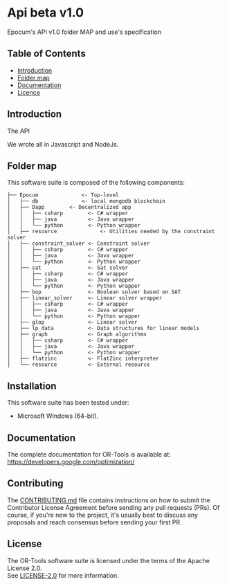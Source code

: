 # Api beta v1.0

Epocum's API v1.0 folder MAP and use's specification

## Table of Contents

*   [Introduction](#introduction)
*   [Folder map](#folder-map)
*   [Documentation](#documentation)
*   [Licence](#license)

## Introduction

The API 

We wrote all in Javascript and NodeJs.

## Folder map

This software suite is composed of the following components:

```
├── Epocum              <- Top-level
│   ├── db              <- local mongodb blockchain
│   ├── Dapp        <- Decentralized app
│   │   ├── csharp        <- C# wrapper
│   │   ├── java          <- Java wrapper
│   │   └── python        <- Python wrapper
│   ├── resource              <- Utilities needed by the constraint solver
│   ├── constraint_solver <- Constraint solver
│   │   ├── csharp        <- C# wrapper
│   │   ├── java          <- Java wrapper
│   │   └── python        <- Python wrapper
│   ├── sat               <- Sat solver
│   │   ├── csharp        <- C# wrapper
│   │   ├── java          <- Java wrapper
│   │   └── python        <- Python wrapper
│   ├── bop               <- Boolean solver based on SAT
│   ├── linear_solver     <- Linear solver wrapper
│   │   ├── csharp        <- C# wrapper
│   │   ├── java          <- Java wrapper
│   │   └── python        <- Python wrapper
│   ├── glop              <- Linear solver
│   ├── lp_data           <- Data structures for linear models
│   ├── graph             <- Graph algorithms
│   │   ├── csharp        <- C# wrapper
│   │   ├── java          <- Java wrapper
│   │   └── python        <- Python wrapper
│   ├── flatzinc          <- FlatZinc interpreter
│   └── resource          <- External resource
```

## Installation

This software suite has been tested under:
- Microsoft Windows (64-bit).

## Documentation

The complete documentation for OR-Tools is available at:
https://developers.google.com/optimization/

## Contributing

The [CONTRIBUTING.md](CONTRIBUTING.md) file contains instructions on how to
submit the Contributor License Agreement before sending any pull requests (PRs).
Of course, if you're new to the project, it's usually best to discuss any
proposals and reach consensus before sending your first PR.

## License

The OR-Tools software suite is licensed under the terms of the Apache License 2.0.
<br>See [LICENSE-2.0](LICENSE-2.0.txt) for more information.
